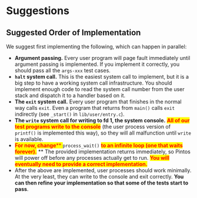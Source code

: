 # Suggestions

## Suggested Order of Implementation

We suggest first implementing the following, which can happen in parallel:

* **Argument passing.** Every user program will page fault immediately until argument passing is implemented. If you implement it correctly, you should pass all the `args-xxx` test cases.
* **`halt` system call.** This is the easiest system call to implement, but it is a big step to have a working system call infrastructure. You should implement enough code to read the system call number from the user stack and dispatch it to a handler based on it.
* **The `exit` system call.** Every user program that finishes in the normal way calls `exit`. Even a program that returns from `main()` calls `exit` indirectly (see `_start()` in `lib/user/entry.c`).
* **The `write` system call for writing to fd 1, the system console.** <mark style="color:red;">**All of our test programs write to the console**</mark> (the user process version of `printf()` is implemented this way), so they will all malfunction until `write` is available.
* <mark style="color:red;">**For now, change**</mark><mark style="color:red;">** **</mark><mark style="color:red;">**`process_wait()`**</mark><mark style="color:red;">** **</mark><mark style="color:red;">**to an infinite loop (one that waits forever).**</mark>** ** The provided implementation returns immediately, so Pintos will power off before any processes actually get to run. <mark style="color:red;">**You will eventually need to provide a correct implementation.**</mark>
* After the above are implemented, user processes should work minimally. At the very least, they can write to the console and exit correctly. **You can then refine your implementation so that some of the tests start to pass**.
